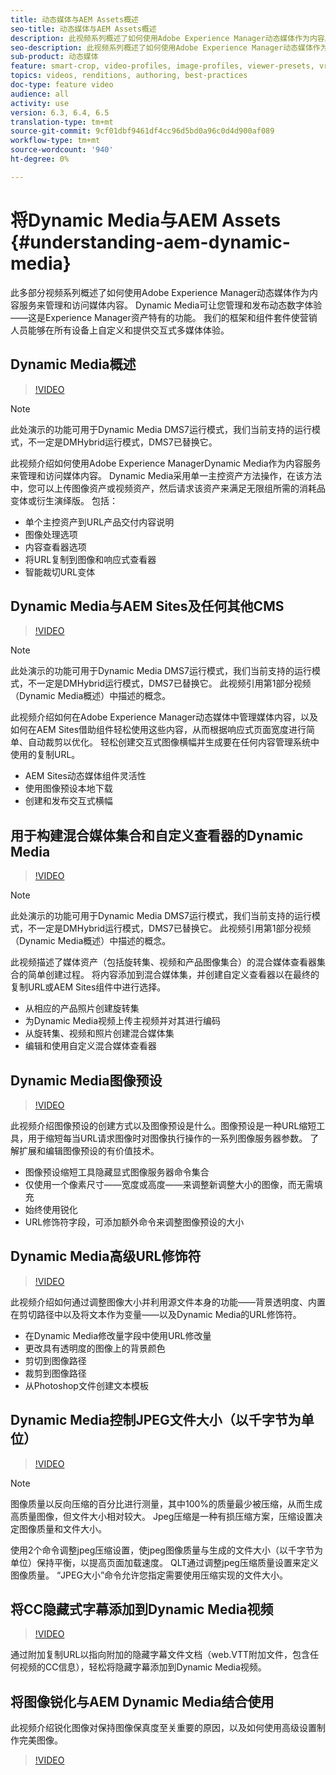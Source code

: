 ```yaml
---
title: 动态媒体与AEM Assets概述
seo-title: 动态媒体与AEM Assets概述
description: 此视频系列概述了如何使用Adobe Experience Manager动态媒体作为内容服务来管理和访问媒体内容。 Dynamic Media可让您管理和发布动态数字体验——这是Experience Manager资产特有的功能。 我们的框架和组件套件使营销人员能够在所有设备上自定义和提供交互式多媒体体验。
seo-description: 此视频系列概述了如何使用Adobe Experience Manager动态媒体作为内容服务来管理和访问媒体内容。 Dynamic Media可让您管理和发布动态数字体验——这是Experience Manager资产特有的功能。 我们的框架和组件套件使营销人员能够在所有设备上自定义和提供交互式多媒体体验。
sub-product: 动态媒体
feature: smart-crop, video-profiles, image-profiles, viewer-presets, vr-360, sets
topics: videos, renditions, authoring, best-practices
doc-type: feature video
audience: all
activity: use
version: 6.3, 6.4, 6.5
translation-type: tm+mt
source-git-commit: 9cf01dbf9461df4cc96d5bd0a96c0d4d900af089
workflow-type: tm+mt
source-wordcount: '940'
ht-degree: 0%

---
```



# 将Dynamic Media与AEM Assets {#understanding-aem-dynamic-media}

此多部分视频系列概述了如何使用Adobe Experience Manager动态媒体作为内容服务来管理和访问媒体内容。 Dynamic Media可让您管理和发布动态数字体验——这是Experience Manager资产特有的功能。 我们的框架和组件套件使营销人员能够在所有设备上自定义和提供交互式多媒体体验。

## Dynamic Media概述

>[!VIDEO](https://video.tv.adobe.com/v/27144/?quality=9&learn=on)

>[!NOTE]
>
>此处演示的功能可用于Dynamic Media DMS7运行模式，我们当前支持的运行模式，不一定是DMHybrid运行模式，DMS7已替换它。

此视频介绍如何使用Adobe Experience ManagerDynamic Media作为内容服务来管理和访问媒体内容。 Dynamic Media采用单一主控资产方法操作，在该方法中，您可以上传图像资产或视频资产，然后请求该资产来满足无限组所需的消耗品变体或衍生演绎版。 包括：

* 单个主控资产到URL产品交付内容说明
* 图像处理选项
* 内容查看器选项
* 将URL复制到图像和响应式查看器
* 智能裁切URL变体

## Dynamic Media与AEM Sites及任何其他CMS

>[!VIDEO](https://video.tv.adobe.com/v/27145/?quality=9&learn=on)

>[!NOTE]
>
>此处演示的功能可用于Dynamic Media DMS7运行模式，我们当前支持的运行模式，不一定是DMHybrid运行模式，DMS7已替换它。 此视频引用第1部分视频（Dynamic Media概述）中描述的概念。

此视频介绍如何在Adobe Experience Manager动态媒体中管理媒体内容，以及如何在AEM Sites借助组件轻松使用这些内容，从而根据响应式页面宽度进行简单、自动裁剪以优化。 轻松创建交互式图像横幅并生成要在任何内容管理系统中使用的复制URL。

* AEM Sites动态媒体组件灵活性
* 使用图像预设本地下载
* 创建和发布交互式横幅

## 用于构建混合媒体集合和自定义查看器的Dynamic Media

>[!VIDEO](https://video.tv.adobe.com/v/27146/?quality=9&learn=on)

>[!NOTE]
>
>此处演示的功能可用于Dynamic Media DMS7运行模式，我们当前支持的运行模式，不一定是DMHybrid运行模式，DMS7已替换它。 此视频引用第1部分视频（Dynamic Media概述）中描述的概念。

此视频描述了媒体资产（包括旋转集、视频和产品图像集合）的混合媒体查看器集合的简单创建过程。 将内容添加到混合媒体集，并创建自定义查看器以在最终的复制URL或AEM Sites组件中进行选择。

* 从相应的产品照片创建旋转集
* 为Dynamic Media视频上传主视频并对其进行编码
* 从旋转集、视频和照片创建混合媒体集
* 编辑和使用自定义混合媒体查看器

## Dynamic Media图像预设

>[!VIDEO](https://video.tv.adobe.com/v/27320/?quality=9&learn=on)

此视频介绍图像预设的创建方式以及图像预设是什么。图像预设是一种URL缩短工具，用于缩短每当URL请求图像时对图像执行操作的一系列图像服务器参数。 了解扩展和编辑图像预设的有价值技术。

* 图像预设缩短工具隐藏显式图像服务器命令集合
* 仅使用一个像素尺寸——宽度或高度——来调整新调整大小的图像，而无需填充
* 始终使用锐化
* URL修饰符字段，可添加额外命令来调整图像预设的大小

## Dynamic Media高级URL修饰符

>[!VIDEO](https://video.tv.adobe.com/v/27319/?quality=9&learn=on)

此视频介绍如何通过调整图像大小并利用源文件本身的功能——背景透明度、内置在剪切路径中以及将文本作为变量——以及Dynamic Media的URL修饰符。

* 在Dynamic Media修改量字段中使用URL修改量
* 更改具有透明度的图像上的背景颜色
* 剪切到图像路径
* 裁剪到图像路径
* 从Photoshop文件创建文本模板

## Dynamic Media控制JPEG文件大小（以千字节为单位）

>[!VIDEO](https://video.tv.adobe.com/v/27404/?quality=9&learn=on)


>[!NOTE]
>
>图像质量以反向压缩的百分比进行测量，其中100%的质量最少被压缩，从而生成高质量图像，但文件大小相对较大。 Jpeg压缩是一种有损压缩方案，压缩设置决定图像质量和文件大小。

使用2个命令调整jpeg压缩设置，使jpeg图像质量与生成的文件大小（以千字节为单位）保持平衡，以提高页面加载速度。 QLT通过调整jpeg压缩质量设置来定义图像质量。 “JPEG大小”命令允许您指定需要使用压缩实现的文件大小。

## 将CC隐藏式字幕添加到Dynamic Media视频

>[!VIDEO](https://video.tv.adobe.com/v/28074/?quality=9&learn=on)

通过附加复制URL以指向附加的隐藏字幕文件文档（web.VTT附加文件，包含任何视频的CC信息），轻松将隐藏字幕添加到Dynamic Media视频。

## 将图像锐化与AEM Dynamic Media结合使用

此视频介绍锐化图像对保持图像保真度至关重要的原因，以及如何使用高级设置制作完美图像。

>[!VIDEO](https://demos-pub.assetsadobe.com/etc/dam/viewers/s7viewers/html5/VideoViewer.html?asset=%2Fcontent%2Fdam%2Fdm-public-facing-upgrade-portal-video%2F04_DynamicImagery_AdvancedSettings_071917_BH.mp4&amp;config=/etc/dam/presets/viewer/Video_social&amp;serverUrl=https%3A%2F%2Fadobedemo62-h.assetsadobe.com%2Fis%2Fimage%2F&amp;contenturl=%2F&amp;config2=/etc/dam/presets/analytics&amp;videoserverurl=https://gateway-na.assetsadobe.com/DMGateway/public/demoCo&amp;posterimage=/content/dam/dm-public-facing-upgrade-portal-video/04_DynamicImagery_AdvancedSettings_071917_BH.mp4)
